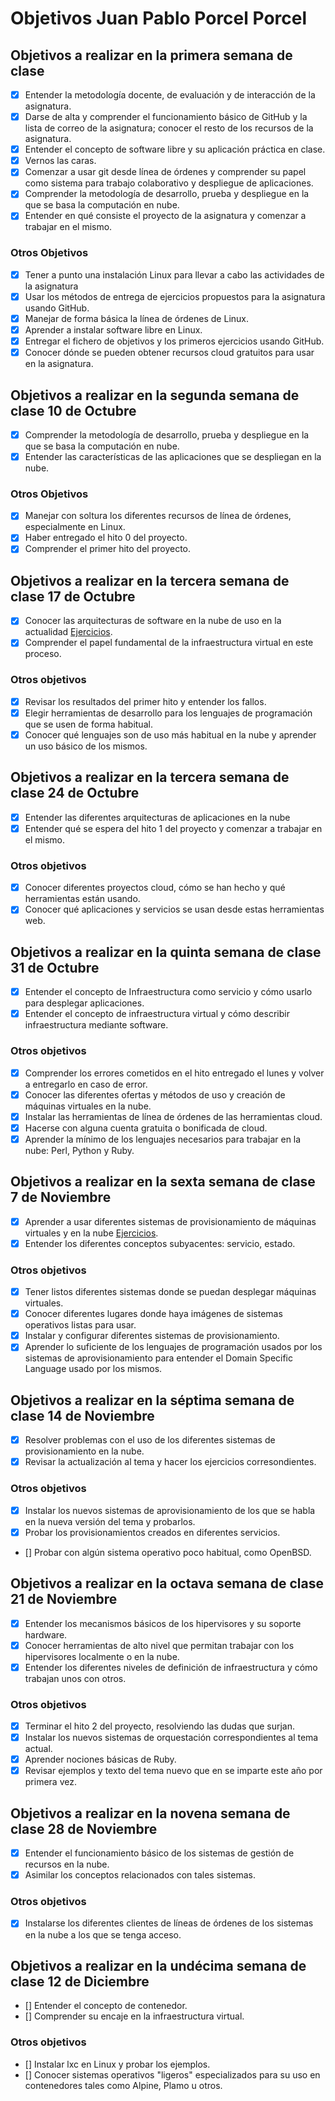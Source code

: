 # Objetivos Juan Pablo Porcel Porcel

## Objetivos a realizar en la primera semana de clase

- [x] Entender la metodología docente, de evaluación y de interacción de la asignatura.
- [x] Darse de alta y comprender el funcionamiento básico de GitHub y la lista de correo de la asignatura; conocer el resto de los recursos de la asignatura.
- [x] Entender el concepto de software libre y su aplicación práctica en clase.
- [x] Vernos las caras.
- [x] Comenzar a usar git desde línea de órdenes y comprender su papel como sistema para trabajo colaborativo y despliegue de aplicaciones.
- [x] Comprender la metodología de desarrollo, prueba y despliegue en la que se basa la computación en nube.
- [x] Entender en qué consiste el proyecto de la asignatura y comenzar a trabajar en el mismo.

### Otros Objetivos

- [x] Tener a punto una instalación Linux para llevar a cabo las actividades de la asignatura
- [x] Usar los métodos de entrega de ejercicios propuestos para la asignatura usando GitHub.
- [x] Manejar de forma básica la línea de órdenes de Linux.
- [x] Aprender a instalar software libre en Linux.
- [x] Entregar el fichero de objetivos y los primeros ejercicios usando GitHub.
- [x] Conocer dónde se pueden obtener recursos cloud gratuitos para usar en la asignatura.

## Objetivos a realizar en la segunda semana de clase 10 de Octubre

- [x] Comprender la metodología de desarrollo, prueba y despliegue en la que se basa la computación en nube.
- [x] Entender las características de las aplicaciones que se despliegan en la nube.

### Otros Objetivos

- [x] Manejar con soltura los diferentes recursos de línea de órdenes, especialmente en Linux.
- [x] Haber entregado el hito 0 del proyecto.
- [x] Comprender el primer hito del proyecto.

## Objetivos a realizar en la tercera semana de clase 17 de Octubre

- [x] Conocer las arquitecturas de software en la nube de uso en la actualidad [Ejercicios](https://github.com/JPPorcel/CC-Ejercicios/tree/master/Tema%201).
- [x] Comprender el papel fundamental de la infraestructura virtual en este proceso.

### Otros objetivos

- [x] Revisar los resultados del primer hito y entender los fallos.
- [x] Elegir herramientas de desarrollo para los lenguajes de programación que se usen de forma habitual.
- [x] Conocer qué lenguajes son de uso más habitual en la nube y aprender un uso básico de los mismos.

## Objetivos a realizar en la tercera semana de clase 24 de Octubre

- [x] Entender las diferentes arquitecturas de aplicaciones en la nube
- [x] Entender qué se espera del hito 1 del proyecto y comenzar a trabajar en el mismo.

### Otros objetivos

- [x] Conocer diferentes proyectos cloud, cómo se han hecho y qué herramientas están usando.
- [x] Conocer qué aplicaciones y servicios se usan desde estas herramientas web.

## Objetivos a realizar en la quinta semana de clase 31 de Octubre

- [x] Entender el concepto de Infraestructura como servicio y cómo usarlo para desplegar aplicaciones.
- [x] Entender el concepto de infraestructura virtual y cómo describir infraestructura mediante software.

### Otros objetivos

- [x] Comprender los errores cometidos en el hito entregado el lunes y volver a entregarlo en caso de error.
- [x] Conocer las diferentes ofertas y métodos de uso y creación de máquinas virtuales en la nube.
- [x] Instalar las herramientas de línea de órdenes de las herramientas cloud.
- [x] Hacerse con alguna cuenta gratuita o bonificada de cloud.
- [x] Aprender la mínimo de los lenguajes necesarios para trabajar en la nube: Perl, Python y Ruby.

## Objetivos a realizar en la sexta semana de clase 7 de Noviembre

- [x] Aprender a usar diferentes sistemas de provisionamiento de máquinas virtuales y en la nube [Ejercicios](https://github.com/JPPorcel/CC-Ejercicios/tree/master/Tema%202).
- [x] Entender los diferentes conceptos subyacentes: servicio, estado.

### Otros objetivos

- [x] Tener listos diferentes sistemas donde se puedan desplegar máquinas virtuales.
- [x] Conocer diferentes lugares donde haya imágenes de sistemas operativos listas para usar.
- [x] Instalar y configurar diferentes sistemas de provisionamiento.
- [x] Aprender lo suficiente de los lenguajes de programación usados por los sistemas de aprovisionamiento para entender el Domain Specific Language usado por los mismos.

## Objetivos a realizar en la séptima semana de clase 14 de Noviembre

- [x] Resolver problemas con el uso de los diferentes sistemas de provisionamiento en la nube.
- [x] Revisar la actualización al tema y hacer los ejercicios corresondientes.

### Otros objetivos

- [x] Instalar los nuevos sistemas de aprovisionamiento de los que se habla en la nueva versión del tema y probarlos.
- [x] Probar los provisionamientos creados en diferentes servicios.
- [] Probar con algún sistema operativo poco habitual, como OpenBSD.

## Objetivos a realizar en la octava semana de clase 21 de Noviembre

- [x] Entender los mecanismos básicos de los hipervisores y su soporte hardware. 
- [x] Conocer herramientas de alto nivel que permitan trabajar con los hipervisores localmente o en la nube. 
- [x] Entender los diferentes niveles de definición de infraestructura y cómo trabajan unos con otros.

### Otros objetivos

- [x] Terminar el hito 2 del proyecto, resolviendo las dudas que surjan. 
- [x] Instalar los nuevos sistemas de orquestación correspondientes al tema actual.
- [x] Aprender nociones básicas de Ruby.
- [x] Revisar ejemplos y texto del tema nuevo que en se imparte este año por primera vez. 

## Objetivos a realizar en la novena semana de clase 28 de Noviembre

- [x] Entender el funcionamiento básico de los sistemas de gestión de recursos en la nube.
- [x] Asimilar los conceptos relacionados con tales sistemas.

### Otros objetivos

- [x] Instalarse los diferentes clientes de líneas de órdenes de los sistemas en la nube a los que se tenga acceso.

## Objetivos a realizar en la undécima semana de clase 12 de Diciembre

- [] Entender el concepto de contenedor.
- [] Comprender su encaje en la infraestructura virtual. 

### Otros objetivos

- [] Instalar lxc en Linux y probar los ejemplos.
- [] Conocer sistemas operativos "ligeros" especializados para su uso en contenedores tales como Alpine, Plamo u otros.